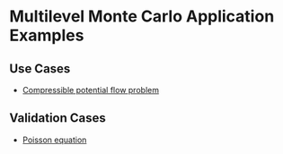 # Multilevel Monte Carlo Application Examples

## Use Cases
- [Compressible potential flow problem](https://github.com/KratosMultiphysics/Examples/blob/master/multilevel_monte_carlo/use_cases/compressible_potential_flow/README.md)

## Validation Cases
- [Poisson equation](https://github.com/KratosMultiphysics/Examples/tree/master/multilevel_monte_carlo/validation/elliptic_benchmark)

